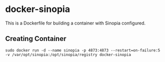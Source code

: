 # docker-sinopia
This is a Dockerfile for building a container with Sinopia configured.

## Creating Container
```
sudo docker run -d --name sinopia -p 4873:4873 --restart=on-failure:5 -v /var/opt/sinopia:/opt/sinopia/registry docker-sinopia
```

